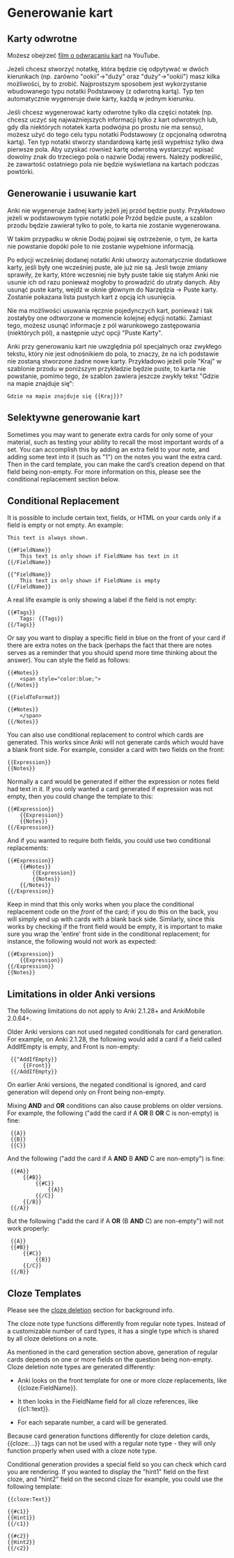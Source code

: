 # Generowanie kart

Karty odwrotne
-------------

Możesz obejrzeć [film o odwracaniu kart](http://www.youtube.com/watch?v=DnbKwHEQ1mA&yt:cc=on) na YouTube.

Jeżeli chcesz stworzyć notatkę, która będzie cię odpytywać w dwóch kierunkach (np. zarówno "ookii"→"duży" oraz "duży"→"ookii") masz kilka możliwości, by to zrobić. Najprostszym sposobem jest wykorzystanie wbudowanego typu notatki Podstawowy (z odwrotną kartą). Typ ten automatycznie wygeneruje dwie karty, każdą w jednym kierunku.

Jeśli chcesz wygenerować karty odwrotne tylko dla części notatek (np. chcesz uczyć się najważniejszych informacji tylko z kart odwrotnych lub, gdy dla niektórych notatek karta podwójna po prostu nie ma sensu), możesz użyć do tego celu typu notatki Podstawowy (z opcjonalną odwrotną kartą). Ten typ notatki stworzy standardową kartę jeśli wypełnisz tylko dwa pierwsze pola. Aby uzyskać również kartę odwrotną wystarczyć wpisać dowolny znak do trzeciego pola o nazwie Dodaj rewers. Należy podkreślić, że zawartość ostatniego pola nie będzie wyświetlana na kartach podczas powtórki.

Generowanie i usuwanie kart
--------------------------

Anki nie wygeneruje żadnej karty jeżeli jej przód będzie pusty. Przykładowo jeżeli w podstawowym typie notatki pole Przód będzie puste, a szablon przodu będzie zawierał tylko to pole, to karta nie zostanie wygenerowana.

W takim przypadku w oknie Dodaj pojawi się ostrzeżenie, o tym, że karta nie powstanie dopóki pole to nie zostanie wypełnione informacją.

Po edycji wcześniej dodanej notatki Anki utworzy automatycznie dodatkowe karty, jeśli były one wcześniej puste, ale już nie są. Jesli twoje zmiany sprawiły, że karty, które wczesniej nie były puste takie się stałym Anki nie usunie ich od razu ponieważ mogłoby to prowadzić do utraty danych. Aby usunąć puste karty, wejdź w oknie głównym do Narzędzia → Puste karty. Zostanie pokazana lista pustych kart z opcją ich usunięcia.

Nie ma możliwości usuwania ręcznie pojedynczych kart, ponieważ i tak zostałyby one odtworzone w momencie kolejnej edycji notatki. Zamiast tego, możesz usunąć informacje z pól warunkowego zastępowania (niektórych pól), a następnie użyć opcji "Puste Karty".


Anki przy generowaniu kart nie uwzględnia pól specjalnych oraz zwykłego tekstu, który nie jest odnośnikiem do pola, to znaczy, że na ich podstawie nie zostaną stworzone żadne nowe karty. Przykładowo jeżeli pole "Kraj" w szablonie przodu w poniższym przykładzie będzie puste, to karta nie powstanie, pomimo tego, że szablon zawiera jeszcze zwykły tekst "Gdzie na mapie znajduje się":

    Gdzie na mapie znajduje się {{Kraj}}?

Selektywne generowanie kart
-------------------------

Sometimes you may want to generate extra cards for only some of your
material, such as testing your ability to recall the most important
words of a set. You can accomplish this by adding an extra field to your
note, and adding some text into it (such as "1") on the notes you want
the extra card. Then in the card template, you can make the card’s
creation depend on that field being non-empty. For more information on
this, please see the conditional replacement section below.


Conditional Replacement
-----------------------

It is possible to include certain text, fields, or HTML on your cards
only if a field is empty or not empty. An example:

    This text is always shown.

    {{#FieldName}}
        This text is only shown if FieldName has text in it
    {{/FieldName}}

    {{^FieldName}}
        This text is only shown if FieldName is empty
    {{/FieldName}}

A real life example is only showing a label if the field is not empty:

    {{#Tags}}
        Tags: {{Tags}}
    {{/Tags}}

Or say you want to display a specific field in blue on the front of your
card if there are extra notes on the back (perhaps the fact that there
are notes serves as a reminder that you should spend more time thinking
about the answer). You can style the field as follows:

    {{#Notes}}
        <span style="color:blue;">
    {{/Notes}}
    
    {{FieldToFormat}}
    
    {{#Notes}}
        </span>
    {{/Notes}}

You can also use conditional replacement to control which cards are
generated. This works since Anki will not generate
cards which would have a blank front side. For
example, consider a card with two fields on the front:

    {{Expression}}
    {{Notes}}

Normally a card would be generated if either the expression or notes
field had text in it. If you only wanted a card generated if expression
was not empty, then you could change the template to this:

    {{#Expression}}
        {{Expression}}
        {{Notes}}
    {{/Expression}}

And if you wanted to require both fields, you could use two conditional
replacements:

    {{#Expression}}
        {{#Notes}}
            {{Expression}}
            {{Notes}}
        {{/Notes}}
    {{/Expression}}

Keep in mind that this only works when you place the
conditional replacement code on the *front* of the card; if you do this
on the back, you will simply end up with cards with a blank back side.
Similarly, since this works by checking if the front field would be
empty, it is important to make sure you wrap the 'entire' front side in
the conditional replacement; for instance, the following would not work
as expected:

    {{#Expression}}
        {{Expression}}
    {{/Expression}}
    {{Notes}}

## Limitations in older Anki versions

The following limitations do not apply to Anki 2.1.28+ and AnkiMobile 2.0.64+.

Older Anki versions can not used negated conditionals for card generation.
 For example, on Anki 2.1.28, the following would add a card if a field
 called AddIfEmpty is empty, and Front is non-empty:

     {{^AddIfEmpty}}
         {{Front}}
     {{/AddIfEmpty}}

 On earlier Anki versions, the negated conditional is ignored, and card
 generation will depend only on Front being non-empty.

 Mixing **AND** and **OR** conditions can also cause problems on older versions.
 For example, the following ("add the card if A **OR** B **OR** C is non-empty)
 is fine:

     {{A}}
     {{B}}
     {{C}}

 And the following ("add the card if A **AND** B **AND** C are non-empty") is fine:

     {{#A}}
         {{#B}}
             {{#C}}
                 {{A}}
             {{/C}}
         {{/B}}
     {{/A}}

But the following ("add the card if A **OR** (B **AND** C) are non-empty") will not work properly:

     {{A}}
     {{#B}}
         {{#C}}
             {{B}}
         {{/C}}
     {{/B}}

Cloze Templates
---------------

Please see the [cloze deletion](editing.md#cloze-deletion) section for background info.

The cloze note type functions differently from regular note types.
Instead of a customizable number of card types, it has a single type
which is shared by all cloze deletions on a note.

As mentioned in the card generation section above, generation of regular
cards depends on one or more fields on the question being non-empty.
Cloze deletion note types are generated differently:

-  Anki looks on the front template for one or more cloze replacements,
    like {{cloze:FieldName}}.

-  It then looks in the FieldName field for all cloze references, like
    {{c1::text}}.

-  For each separate number, a card will be generated.

Because card generation functions differently for cloze deletion cards,
{{cloze:…​}} tags can not be used with a regular note type - they
will only function properly when used with a cloze note type.

Conditional generation provides a special field so you can check which
card you are rendering. If you wanted to display the "hint1" field on
the first cloze, and "hint2" field on the second cloze for example, you
could use the following template:

    {{cloze:Text}}

    {{#c1}}
    {{Hint1}}
    {{/c1}}

    {{#c2}}
    {{Hint2}}
    {{/c2}}
